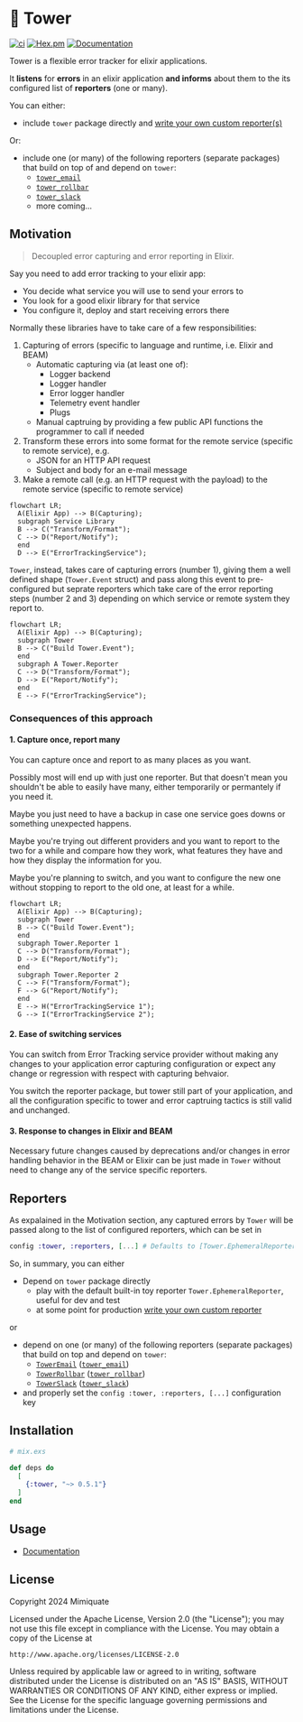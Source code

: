# 🏰 Tower

[![ci](https://github.com/mimiquate/tower/actions/workflows/ci.yml/badge.svg?branch=main)](https://github.com/mimiquate/tower/actions?query=branch%3Amain)
[![Hex.pm](https://img.shields.io/hexpm/v/tower.svg)](https://hex.pm/packages/tower)
[![Documentation](https://img.shields.io/badge/Documentation-purple.svg)](https://hexdocs.pm/tower)

Tower is a flexible error tracker for elixir applications.

It **listens** for **errors** in an elixir application **and informs** about them to
the its configured list of **reporters** (one or many).

You can either:
  - include `tower` package directly and [write your own custom reporter(s)](https://hexdocs.pm/tower/Tower.html#module-writing-a-custom-reporter)

Or:
  - include one (or many) of the following reporters (separate packages) that build on top of and depend on `tower`:
    - [`tower_email`](https://github.com/mimiquate/tower_email)
    - [`tower_rollbar`](https://github.com/mimiquate/tower_rollbar)
    - [`tower_slack`](https://github.com/mimiquate/tower_slack)
    - more coming...

## Motivation

> Decoupled error capturing and error reporting in Elixir.

Say you need to add error tracking to your elixir app:

  - You decide what service you will use to send your errors to
  - You look for a good elixir library for that service
  - You configure it, deploy and start receiving errors there

Normally these libraries have to take care of a few responsibilities:

1. Capturing of errors (specific to language and runtime, i.e. Elixir and BEAM)
    - Automatic capturing via (at least one of):
        - Logger backend
        - Logger handler
        - Error logger handler
        - Telemetry event handler
        - Plugs
    - Manual captruing by providing a few public API functions the programmer to call if needed
1. Transform these errors into some format for the remote service (specific to remote service), e.g.
    - JSON for an HTTP API request
    - Subject and body for an e-mail message
1. Make a remote call (e.g. an HTTP request with the payload) to the remote service (specific to remote service)

```mermaid
flowchart LR;
  A(Elixir App) --> B(Capturing);
  subgraph Service Library
  B --> C("Transform/Format");
  C --> D("Report/Notify");
  end
  D --> E("ErrorTrackingService");
```

`Tower`, instead, takes care of capturing errors (number 1), giving them a well defined shape (`Tower.Event` struct)
and pass along this event to pre-configured but seprate reporters which take care of the error reporting steps
(number 2 and 3) depending on which service or remote system they report to.

```mermaid
flowchart LR;
  A(Elixir App) --> B(Capturing);
  subgraph Tower
  B --> C("Build Tower.Event");
  end
  subgraph A Tower.Reporter
  C --> D("Transform/Format");
  D --> E("Report/Notify");
  end
  E --> F("ErrorTrackingService");
```

### Consequences of this approach

#### 1. Capture once, report many

You can capture once and report to as many places as you want.

Possibly most will end up with just one reporter. But that doesn't mean you shouldn't be able to
easily have many, either temporarily or permantely if you need it.

Maybe you just need to have a backup in case one service goes downs or something unexpected happens.

Maybe you're trying out different providers and you want to report to the two for a while and compare
how they work, what features they have and how they display the information for you.

Maybe you're planning to switch, and you want to configure the new one without stopping to report to the
old one, at least for a while.

```mermaid
flowchart LR;
  A(Elixir App) --> B(Capturing);
  subgraph Tower
  B --> C("Build Tower.Event");
  end
  subgraph Tower.Reporter 1
  C --> D("Transform/Format");
  D --> E("Report/Notify");
  end
  subgraph Tower.Reporter 2
  C --> F("Transform/Format");
  F --> G("Report/Notify");
  end
  E --> H("ErrorTrackingService 1");
  G --> I("ErrorTrackingService 2");
```

#### 2. Ease of switching services

You can switch from Error Tracking service provider without making any changes to your application error
capturing configuration or expect any change or regression with respect with capturing behvaior.

You switch the reporter package, but tower still part of your application, and all the configuration specific
to tower and error captruing tactics is still valid and unchanged.

#### 3. Response to changes in Elixir and BEAM

Necessary future changes caused by deprecations and/or changes in error handling behavior in the BEAM or Elixir can be just
made in `Tower` without need to change any of the service specific reporters.

## Reporters

As expalained in the Motivation section, any captured errors by `Tower` will be passed along to the list of
configured reporters, which can be set in

```elixir
config :tower, :reporters, [...] # Defaults to [Tower.EphemeralReporter]
```

So, in summary, you can either
  - Depend on `tower` package directly
    - play with the default built-in toy reporter `Tower.EphemeralReporter`, useful for dev and test
    - at some point for production [write your own custom reporter](https://hexdocs.pm/tower/Tower.html#module-writing-a-custom-reporter)

or
  - depend on one (or many) of the following reporters (separate packages) that build on top and depend on `tower`:
    - [`TowerEmail`](https://hexdocs.pm/tower_email) ([`tower_email`](https://hex.pm/packages/tower_email))
    - [`TowerRollbar`](https://hexdocs.pm/tower_rollbar) ([`tower_rollbar`](https://hex.pm/packages/tower_rollbar))
    - [`TowerSlack`](https://hexdocs.pm/tower_slack) ([`tower_slack`](https://hex.pm/packages/tower_slack))
  - and properly set the `config :tower, :reporters, [...]` configuration key

## Installation

```elixir
# mix.exs

def deps do
  [
    {:tower, "~> 0.5.1"}
  ]
end
```

## Usage

- [Documentation](https://hexdocs.pm/tower)

## License

Copyright 2024 Mimiquate

Licensed under the Apache License, Version 2.0 (the "License");
you may not use this file except in compliance with the License.
You may obtain a copy of the License at

    http://www.apache.org/licenses/LICENSE-2.0

Unless required by applicable law or agreed to in writing, software
distributed under the License is distributed on an "AS IS" BASIS,
WITHOUT WARRANTIES OR CONDITIONS OF ANY KIND, either express or implied.
See the License for the specific language governing permissions and
limitations under the License.
